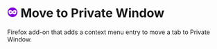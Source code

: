 # <img src="icons/icon.svg" width="24" height="24" align="baseline" /> Move to Private Window

Firefox add-on that adds a context menu entry to move a tab to Private Window.
